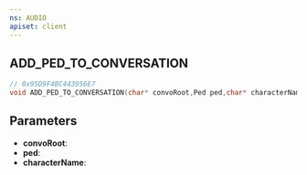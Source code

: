 ```yaml
---
ns: AUDIO
apiset: client
---
```

## ADD_PED_TO_CONVERSATION

```c
// 0x95D9F4BC443956E7
void ADD_PED_TO_CONVERSATION(char* convoRoot,Ped ped,char* characterName);
```


## Parameters
* **convoRoot**:
* **ped**:
* **characterName**: